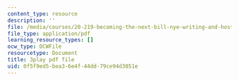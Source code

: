```yaml
---
content_type: resource
description: ''
file: /media/courses/20-219-becoming-the-next-bill-nye-writing-and-hosting-the-educational-show-january-iap-2015/0f5f9ed5bea36e4f44dd79ce94d3051e_PXPZpFHd9Lg.pdf
file_type: application/pdf
learning_resource_types: []
ocw_type: OCWFile
resourcetype: Document
title: 3play pdf file
uid: 0f5f9ed5-bea3-6e4f-44dd-79ce94d3051e
---
```

